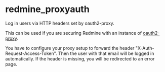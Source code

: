 # redmine_proxyauth

Log in users via HTTP headers set by oauth2-proxy.

This can be used if you are securing Redmine with an instance of [oauth2-proxy](https://oauth2-proxy.github.io/oauth2-proxy/).

You have to configure your proxy setup to forward the header "X-Auth-Request-Access-Token". Then the user with that email will be logged in automatically. If the header is missing, you will be redirected to an error page.

